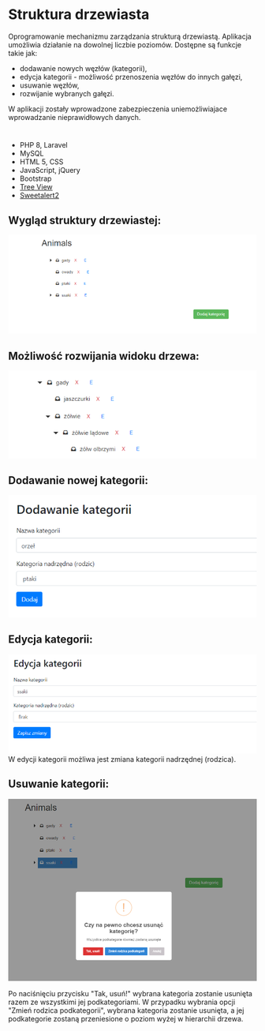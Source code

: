 # Struktura drzewiasta

Oprogramowanie mechanizmu zarządzania strukturą drzewiastą. Aplikacja umożliwia działanie na dowolnej liczbie poziomów. Dostępne są funkcje takie jak: 
- dodawanie nowych węzłów (kategorii),
- edycja kategorii - możliwość przenoszenia węzłów do innych gałęzi,
- usuwanie węzłów,
- rozwijanie wybranych gałęzi.

W aplikacji zostały wprowadzone zabezpieczenia uniemożliwiajace wprowadzanie nieprawidłowych danych. 

#
- PHP 8, Laravel 
- MySQL
- HTML 5, CSS 
- JavaScript, jQuery
- Bootstrap
- [Tree View](http://www.prepbootstrap.com/bootstrap-template/treeview)
- [Sweetalert2](https://sweetalert2.github.io)

## Wygląd struktury drzewiastej:
![App Screenshot](https://github.com/JusFra/Tree-structure/blob/main/screens/1.png)
## Możliwość rozwijania widoku drzewa:
![App Screenshot](https://github.com/JusFra/Tree-structure/blob/main/screens/2.png)
## Dodawanie nowej kategorii:
![App Screenshot](https://github.com/JusFra/Tree-structure/blob/main/screens/add_category.png)
## Edycja kategorii:
![App Screenshot](https://github.com/JusFra/Tree-structure/blob/main/screens/edit_category.png)
W edycji kategorii możliwa jest zmiana kategorii nadrzędnej (rodzica). 
## Usuwanie kategorii:
![App Screenshot](https://github.com/JusFra/Tree-structure/blob/main/screens/delete_category.png)

Po naciśnięciu przycisku "Tak, usuń!" wybrana kategoria zostanie usunięta razem ze wszystkimi jej podkategoriami. W przypadku wybrania opcji "Zmień rodzica podkategorii", wybrana kategoria zostanie usunięta, a jej podkategorie zostaną przeniesione o poziom wyżej w hierarchii drzewa. 

